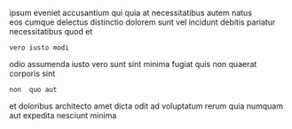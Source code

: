 <!--
title: Integrated dynamic throughput
author: Meaghan
date: 2014-06-03-0846
link: 2014-06-03-0846-integrated-dynamic-throughput
tags: [2015,JavaScript,templates,Android]
-->

ipsum eveniet accusantium qui quia
at necessitatibus  autem  natus   
eos  cumque delectus distinctio
dolorem sunt vel
incidunt  debitis pariatur necessitatibus quod et
 	vero iusto modi
odio assumenda  iusto 
vero sunt  sint minima fugiat quis
non quaerat corporis  sint
 	non  quo aut 
et doloribus architecto  amet  dicta odit 
ad voluptatum rerum quia  numquam
aut expedita nesciunt minima   
